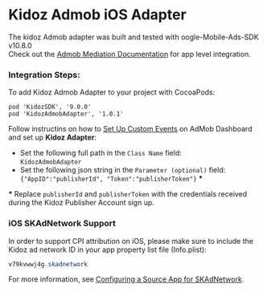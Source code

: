 # Kidoz Admob iOS Adapter
The kidoz Admob adapter was built and tested with oogle-Mobile-Ads-SDK v10.8.0<BR>
Check out the [Admob Mediation Documentation](https://developers.google.com/admob/ios/quick-start) for app level integration.

### Integration Steps:
To add Kidoz Admob Adapter to your project with CocoaPods:
```
pod 'KidozSDK', '9.0.0'
pod 'KidozAdmobAdapter', '1.0.1'
```

Follow instructins on how to [Set Up Custom Events](https://developers.google.com/admob/ios/custom-events/setup#create) on AdMob Dashboard<BR>
and set up **Kidoz Adapter**:
* Set the following full path in the `Class Name` field: </br>
`KidozAdmobAdapter`
* Set the following json string in the `Parameter (optional)` field: </br>
`{"AppID":"publisherId", "Token":"publisherToken"}` <B>*</B>

<B>*</B> Replace `publisherId` and `publisherToken` with the credentials received during the Kidoz Publisher Account sign up.

### iOS SKAdNetwork Support

In order to support CPI attribution on iOS, please make sure to include the Kidoz ad network ID in your app property list file (Info.plist):

```java
v79kvwwj4g.skadnetwork	
```
For more information, see [Configuring a Source App for SKAdNetwork](https://developer.apple.com/documentation/storekit/skadnetwork/configuring_a_source_app).
